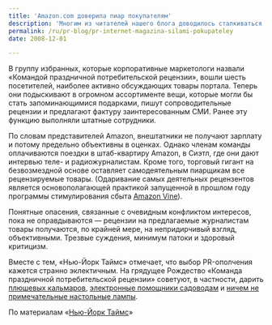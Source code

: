 ```yaml
---
title: 'Amazon.com доверила пиар покупателям'
description: 'Многим из читателей нашего блога доводилось сталкиваться с термином User-Generated Content (UGC) — содержание, создаваемое интернет-пользователями: комментарии, личные дневники, фотографии и видеоролики, размещаемые на специализированных сайтах, википроекты (то есть продукты неорганизованного коллективного творчества; приме'
permalink: /ru/pr-blog/pr-internet-magazina-silami-pokupateley
date: 2008-12-01

---
```

<p>В группу избранных, которые корпоративные маркетологи назвали «Командой праздничной потребительской рецензии», вошли шесть посетителей, наиболее активно обсуждающих товары портала. Теперь они подыскивают в огромном ассортименте вещи, которые могли бы стать запоминающимися подарками, пишут сопроводительные рецензии и предлагают фактуру  заинтересованным СМИ. Ранее эту функцию выполняли штатные сотрудники.</p>
<p>По словам представителей Amazon, внештатники не получают зарплату и потому предельно объективны в оценках. Однако членам команды оплачиваются поездки в штаб-квартиру Amazon, в Сиэтл, где они дают интервью теле- и радиожурналистам. Кроме того, торговый гигант на безвозмездной основе оставляет самодеятельным пиарщикам все рецензируемые товары. (Одаривание самых деятельных рецензентов является основополагающей практикой запущенной в прошлом году программы стимулирования сбыта <a href="http://www.amazon.com/gp/vine/help" target="_blank" rel="noopener noreferrer">Amazon Vine</a>).</p>
<p>Понятные опасения, связанные с очевидным конфликтом интересов, пока не оправдываются — рецензии на предлагаемые журналистам товары получаются, по крайней мере, на непридирчивый взгляд, объективными. Трезвые суждения, минимум патоки и здоровый критицизм.</p>
<p>Вместе с тем, «Нью-Йорк Таймс» отмечает, что выбор PR-ополчения кажется странно эклектичным. На грядущее Рождество «Команда праздничной потребительской рецензии» советуют, в частности, дарить <a href="http://www.amazon.com/Wild-Republic-83198-Plush-Giant/dp/B000PBPPMC/ref=cm_lmf_tit_4" target="_blank" rel="noopener noreferrer">плюшевых кальмаров</a>, <a href="http://www.amazon.com/PlantSense-1000-EasyBloom-Plant-Sensor/dp/B001E5DF66/ref=cm_lmf_tit_29" target="_blank" rel="noopener noreferrer">электронные помощники садоводам</a> и <a href="http://www.amazon.com/Catalina-Lighting-W1300BLK-Gooseneck-Metal/dp/B000789O3O/ref=cm_lmf_tit_10" target="_blank" rel="noopener noreferrer">ничем не примечательные настольные лампы</a>.</p>
<p>По материалам «<a href="http://bits.blogs.nytimes.com/2008/11/26/amazoncom-tries-user-generated-public-relations/" target="_blank" rel="noopener noreferrer">Нью-Йорк Таймс</a>»</p>

